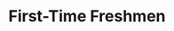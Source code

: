 ---
_schema: guide-page
title: First-Time Freshmen
uuid: aslfdjuntowsjdsfh
type: detail
description:
topper:
  topper_type: Default
  background_image:
  alt_text:
  heading:
    - text: Heading
  subheading: Subheading
  styles:
detail_blocks:
  - _bookshop_name: design-system/column/lead-text
    text: You are considered a first-time freshman if you are a current high school senior, have a high school equivalency diploma or haven't attended college since graduating from high school.
  - _bookshop_name: design-system/column/list-big-numbers
    items:
      - text: >-
          Review the admission requirements for on-campus majors, including 9-12 grade coursework.


          You will be prompted to indicate if you are applying test optional when you complete the application. Learn more about our test-optional policy. Test-optional applicants are eligible to submit scores at a later date. We encourage you to send all score dates due to superscoring.
      - text: >-
          To apply for an on-campus program, complete the WVU Application or the Common Application. The fee is $50 for domestic students and $65 for international applicants.

 
          Students applying to a WVU Online program should visit the WVU Online Campus application instructions.
      - text: >-
          WVU Admissions will begin reviewing applications in September. At that time, applicants will receive an admissions decision or notification of outstanding materials.
      - text: >-
          To ensure that your application is complete, please consider the following:

          - Self-reported items are NOT accepted via the Common App, including courses, grades, test scores and GPA.

          - Applicants are required to submit an official transcript to the WVU Office of Admissions and cannot upload an unofficial transcript via the Common App or WVU Application.

          - Essays and recommendations are not required.

          - Test scores are optional to receive an admissions decision; a few majors and scholarships require test scores.

          - Need assistance or have questions? We are here to help!

            - Contact WVU Admissions.
            - Contact your WVU admissions counselor.
detail_sidebar_blocks:
  - _bookshop_name: design-system/column/alert
    heading: Check the Status of Your Application
    text: >-
      Students who submitted...
  - _bookshop_name: design-system/column/link-list-panels
    heading: Helpful Links
    list_description:
    items:
      - text: Your Mountaineer Timeline for First-Time Freshmen
        description:
        url: 
        icon: Link
      - text: First-Time Freshmen Admission Requirements
        description:
        url: 
        icon: Link
  - _bookshop_name: design-system/column/link-list-panels
    heading: Related Documents
    list_description:
    items:
      - text: Admissions Decision Appeal
        description:
        url: 
        icon: Link
      - text: Cancel Your Attendance
        description:
        url: 
        icon: Link
---